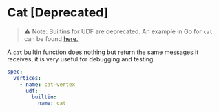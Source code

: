 # Cat [Deprecated]

  > ⚠️ Note: Builtins for UDF are deprecated. An example in Go for `cat` can be found [here.](https://github.com/numaproj/numaflow-go/tree/main/pkg/mapper/examples/cat)

A `cat` builtin function does nothing but return the same messages it receives, it is very useful for debugging and testing.

```yaml
spec:
  vertices:
    - name: cat-vertex
      udf:
        builtin:
          name: cat
```
